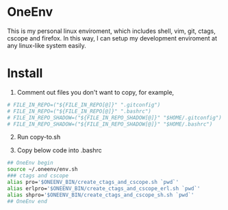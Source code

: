# OneEnv
This is my personal linux enviroment, which includes shell, vim, git, ctags, cscope and firefox.
In this way, I can setup my development enviroment at any linux-like system easily.

# Install
1. Comment out files you don't want to copy, for example,
```bash
# FILE_IN_REPO=("${FILE_IN_REPO[@]}" ".gitconfig")
# FILE_IN_REPO=("${FILE_IN_REPO[@]}" ".bashrc")
# FILE_IN_REPO_SHADOW=("${FILE_IN_REPO_SHADOW[@]}" "$HOME/.gitconfig")
# FILE_IN_REPO_SHADOW=("${FILE_IN_REPO_SHADOW[@]}" "$HOME/.bashrc")
```

2. Run copy-to.sh

3. Copy below code into .bashrc
```bash
## OneEnv begin
source ~/.oneenv/env.sh
### ctags and cscope
alias pro='$ONEENV_BIN/create_ctags_and_cscope.sh `pwd`'
alias erlpro='$ONEENV_BIN/create_ctags_and_cscope_erl.sh `pwd`'
alias shpro='$ONEENV_BIN/create_ctags_and_cscope_sh.sh `pwd`'
## OneEnv end
```
